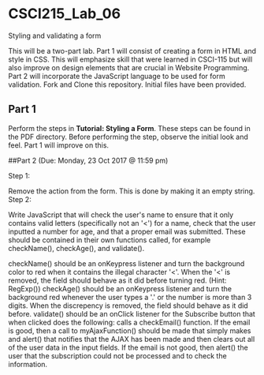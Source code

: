 # CSCI215_Lab_06
Styling and validating a form

This will be a two-part lab. Part 1 will consist of creating a form in HTML and style in CSS. This will emphasize skill that were learned in CSCI-115 but will also improve on design elements that are crucial in Website Programming. Part 2 will incorporate the JavaScript language to be used for form validation. Fork and Clone this repository. Initial files have been provided.

## Part 1
Perform the steps in **Tutorial: Styling a Form**. These steps can be found in the PDF directory. Before performing the step, observe the initial look and feel. Part 1 will improve on this.

##Part 2 (Due: Monday, 23 Oct 2017 @ 11:59 pm)

Step 1:

Remove the action from the form. This is done by making it an empty string.
Step 2:

Write JavaScript that will check the user's name to ensure that it only contains valid letters (specifically not an '<') for a name, check that the user inputted a number for age, and that a proper email was submitted. These should be contained in their own functions called, for example checkName(), checkAge(), and validate().

checkName() should be an onKeypress listener and turn the background color to red when it contains the illegal character '<'. When the '<' is removed, the field should behave as it did before turning red. (Hint: RegExp())
checkAge() should be an onKeypress listener and turn the background red whenever the user types a '.' or the number is more than 3 digits. When the discrepency is removed, the field should behave as it did before.
validate() should be an onClick listener for the Subscribe button that when clicked does the following:
calls a checkEmail() function.
If the email is good, then a call to myAjaxFunction() should be made that simply makes and alert() that notifies that the AJAX has been made and then clears out all of the user data in the input fields.
If the email is not good, then alert() the user that the subscription could not be processed and to check the information.
